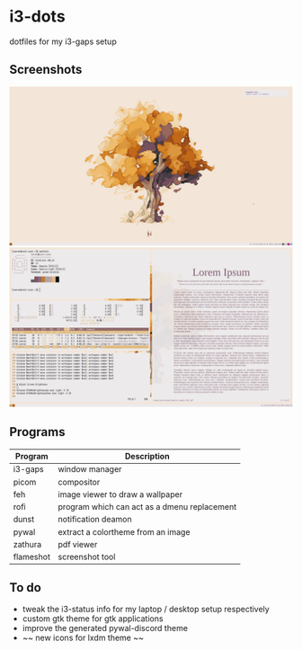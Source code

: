 # i3-dots
dotfiles for my i3-gaps setup

## Screenshots

![Empty desktop](https://raw.githubusercontent.com/soerengh/i3-dots/main/screenshots/desktop.png)
![terminal programs](https://raw.githubusercontent.com/soerengh/i3-dots/main/screenshots/tiling.png)

## Programs

| Program | Description |
| ------- | ----------- |
| i3-gaps | window manager |
| picom | compositor |
| feh | image viewer to draw a wallpaper |
| rofi | program which can act as a dmenu replacement |
| dunst | notification deamon |
| pywal | extract a colortheme from an image |
| zathura | pdf viewer |
| flameshot | screenshot tool |

## To do

- tweak the i3-status info for my laptop / desktop setup respectively
- custom gtk theme for gtk applications
- improve the generated pywal-discord theme
- ~~ new icons for lxdm theme ~~
